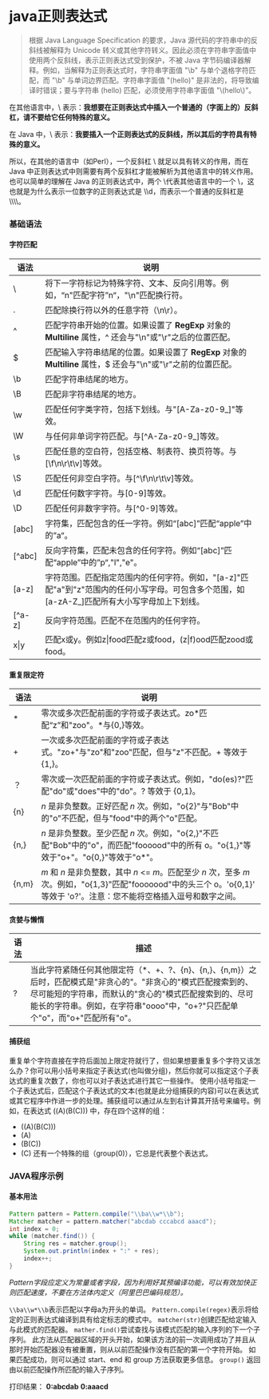 # java正则表达式

> 根据 Java Language Specification 的要求，Java 源代码的字符串中的反斜线被解释为 Unicode 转义或其他字符转义。因此必须在字符串字面值中使用两个反斜线，表示正则表达式受到保护，不被 Java 字节码编译器解释。例如，当解释为正则表达式时，字符串字面值 "\b" 与单个退格字符匹配，而 "\\b" 与单词边界匹配。字符串字面值 "\(hello\)" 是非法的，将导致编译时错误；要与字符串 (hello) 匹配，必须使用字符串字面值 "\\(hello\\)"。

在其他语言中，\\ 表示：**我想要在正则表达式中插入一个普通的（字面上的）反斜杠，请不要给它任何特殊的意义。**

在 Java 中，\\ 表示：**我要插入一个正则表达式的反斜线，所以其后的字符具有特殊的意义。**

所以，在其他的语言中（如Perl），一个反斜杠 \ 就足以具有转义的作用，而在 Java 中正则表达式中则需要有两个反斜杠才能被解析为其他语言中的转义作用。也可以简单的理解在 Java 的正则表达式中，两个 \代表其他语言中的一个 \，这也就是为什么表示一位数字的正则表达式是 \\\d，而表示一个普通的反斜杠是 \\\\\\\\。



### 基础语法

#### 字符匹配

| 语法   | 说明                                                         |
| ------ | ------------------------------------------------------------ |
| \      | 将下一字符标记为特殊字符、文本、反向引用等。例如，“n"匹配字符”n“，"\n"匹配换行符。 |
| .      | 匹配除换行符以外的任意字符（\n\r）。                         |
| ^      | 匹配字符串开始的位置。如果设置了 **RegExp** 对象的 **Multiline** 属性，^ 还会与"\n"或"\r"之后的位置匹配。 |
| $      | 匹配输入字符串结尾的位置。如果设置了 **RegExp** 对象的 **Multiline** 属性，$ 还会与"\n"或"\r"之前的位置匹配。 |
| \b     | 匹配字符串结尾的地方。                                       |
| \B     | 匹配非字符串结尾的地方。                                     |
| \w     | 匹配任何字类字符，包括下划线。与"[A-Za-z0-9_]"等效。         |
| \W     | 与任何非单词字符匹配。与\[^A-Za-z0-9_]等效。                 |
| \s     | 匹配任意的空白符，包括空格、制表符、换页符等。与[\f\n\r\t\v]等效。 |
| \S     | 匹配任何非空白字符。与\[^\f\n\r\t\v]等效。                   |
| \d     | 匹配任何数字字符。与[0-9]等效。                              |
| \D     | 匹配任何非数字字符。与\[^0-9]等效。                          |
| [abc]  | 字符集，匹配包含的任一字符。例如“[abc]”匹配“apple”中的”a“。  |
| [^abc] | 反向字符集，匹配未包含的任何字符。例如“[abc]”匹配“apple”中的”p“,"l","e"。 |
| [a-z]  | 字符范围。匹配指定范围内的任何字符。例如，"[a-z]"匹配"a"到"z"范围内的任何小写字母。可包含多个范围，如[a-zA-Z_]匹配所有大小写字母加上下划线。 |
| [^a-z] | 反向字符范围。匹配不在范围内的任何字符。                     |
| x\|y   | 匹配x或y。例如z\|food匹配z或food，(z\|f)ood匹配zood或food。  |

#### 重复限定符

| 语法  | 说明                                                         |
| ----- | ------------------------------------------------------------ |
| *     | 零次或多次匹配前面的字符或子表达式。zo*匹配“z”和"zoo"。\*与{0,}等效。 |
| +     | 一次或多次匹配前面的字符或子表达式。"zo+"与"zo"和"zoo"匹配，但与"z"不匹配。+ 等效于 {1,}。 |
| ？    | 零次或一次匹配前面的字符或子表达式。例如，"do(es)?"匹配"do"或"does"中的"do"。? 等效于 {0,1}。 |
| {n}   | *n* 是非负整数。正好匹配 *n* 次。例如，"o{2}"与"Bob"中的"o"不匹配，但与"food"中的两个"o"匹配。 |
| {n,}  | *n* 是非负整数。至少匹配 *n* 次。例如，"o{2,}"不匹配"Bob"中的"o"，而匹配"foooood"中的所有 o。"o{1,}"等效于"o+"。"o{0,}"等效于"o*"。 |
| {n,m} | *m* 和 *n* 是非负整数，其中 *n* <= *m*。匹配至少 *n* 次，至多 *m* 次。例如，"o{1,3}"匹配"fooooood"中的头三个 o。'o{0,1}' 等效于 'o?'。注意：您不能将空格插入逗号和数字之间。 |

#### 贪婪与懒惰

|   语法   |           描述                                                   |
| ---- | ------------------------------------------------------------ |
| ?    | 当此字符紧随任何其他限定符（*、+、?、{n}、{n,}、{n,m}）之后时，匹配模式是"非贪心的"。"非贪心的"模式匹配搜索到的、尽可能短的字符串，而默认的"贪心的"模式匹配搜索到的、尽可能长的字符串。例如，在字符串"oooo"中，"o+?"只匹配单个"o"，而"o+"匹配所有"o"。 |

#### 捕获组

重复单个字符直接在字符后面加上限定符就行了，但如果想要重复多个字符又该怎么办？你可以用小括号来指定子表达式(也叫做分组)，然后你就可以指定这个子表达式的重复次数了，你也可以对子表达式进行其它一些操作。
使用小括号指定一个子表达式后，匹配这个子表达式的文本(也就是此分组捕获的内容)可以在表达式或其它程序中作进一步的处理。捕获组可以通过从左到右计算其开括号来编号。例如，在表达式 ((A)(B(C))) 中，存在四个这样的组：

*  ((A)(B(C)))
*  (A)
*  (B(C))
*  (C)
还有一个特殊的组（group(0)），它总是代表整个表达式。

### JAVA程序示例

#### 基本用法

```java
Pattern pattern = Pattern.compile("\\ba\\w*\\b");
Matcher matcher = pattern.matcher("abcdab cccabcd aaacd");
int index = 0;
while (matcher.find()) {
    String res = matcher.group();
    System.out.println(index + ":" + res);
    index++;
}
```

*Pattern字段应定义为常量或者字段，因为利用好其预编译功能，可以有效加快正则匹配速度，不要在方法体内定义（阿里巴巴编码规范）。*

`\\ba\\w*\\b`表示匹配以字母a为开头的单词。
`Pattern.compile(regex)`表示将给定的正则表达式编译到具有给定标志的模式中。
`matcher(str)`创建匹配给定输入与此模式的匹配器。
`mather.find()`尝试查找与该模式匹配的输入序列的下一个子序列。
此方法从匹配器区域的开头开始，如果该方法的前一次调用成功了并且从那时开始匹配器没有被重置，则从以前匹配操作没有匹配的第一个字符开始。
如果匹配成功，则可以通过 start、end 和 group 方法获取更多信息。
`group()` 返回由以前匹配操作所匹配的输入子序列。

打印结果：
**0:abcdab**
**0:aaacd**

